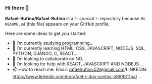 ### Hi there 👋

**Rafael-Rufino/Rafael-Rufino** is a ✨ _special_ ✨ repository because its `README.md` (this file) appears on your GitHub profile.

Here are some ideas to get you started:

- 🔭 I’m currently studying programming...
- 🌱 I’m currently learning HTML, CSS, JAVASCRIPT, NODEJS, SQL, PYTHON, DJANGO, C, REACT...
- 👯 I’m looking to collaborate on NO...
- 🤔 I’m looking for help with REACT, JAVASCRIPT AND NODEJS ...
- 📫 How to reach me: Email: rafaelrufino.52@gmail.com/LINKEDIN: https://www.linkedin.com/in/rafael-r-dos-santos-b889311ba/ ...

